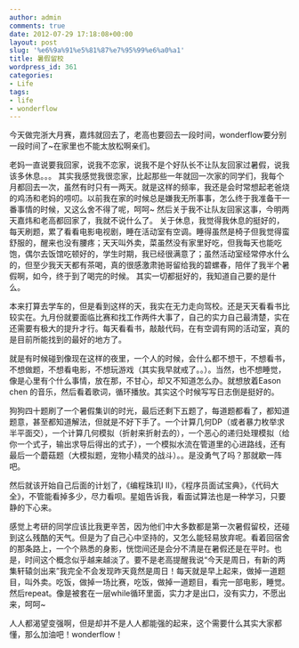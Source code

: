 ```yaml
---
author: admin
comments: true
date: 2012-07-29 17:18:08+00:00
layout: post
slug: '%e6%9a%91%e5%81%87%e7%95%99%e6%a0%a1'
title: 暑假留校
wordpress_id: 361
categories:
- Life
tags:
- life
- wonderflow
---
```


今天做完浙大月赛，嘉炜就回去了，老高也要回去一段时间，wonderflow要分别一段时间了~在家里也不能太放松啊亲们。

老妈一直说要我回家，说我不恋家，说我不是个好队长不让队友回家过暑假，说我该多休息。。。
其实我感觉我很恋家，比起那些一年就回一次家的同学们，我每个月都回去一次，虽然有时只有一两天。就是这样的频率，我还是会时常想起老爸烧的鸡汤和老妈的唠叨。以前我在家的时候总是嫌我无所事事，怎么终于我准备干一番事情的时候，又这么舍不得了呢，呵呵~
然后关于我不让队友回家这事，今明两天嘉炜和老高都回家了，我就不说什么了。
关于休息，我觉得我休息的挺好的，每天刷题，累了看看电影电视剧，睡在活动室有空调。睡得虽然是椅子但我觉得蛮舒服的，醒来也没有腰疼；天天叫外卖，菜虽然没有家里好吃，但我每天也能吃饱，偶尔去饭馆吃顿好的，学生时期，我已经很满意了；虽然活动室经常停水什么的，但至少我天天都有茶喝，真的很感激肃驰哥留给我的碧螺春，陪伴了我半个暑假啊，如今，终于到了喝完的时候。
其实一切都挺好的，我知道自己要的是什么。

本来打算去学车的，但是看到这样的天，我实在无力走向驾校。还是天天看看书比较实在。九月份就要面临比赛和找工作两件大事了，自己的实力自己最清楚，实在还需要有极大的提升才行。每天看看书，敲敲代码，在有空调有网的活动室，真的是目前所能找到的最好的地方了。
<!-- more -->

就是有时候碰到像现在这样的夜里，一个人的时候，会什么都不想干，不想看书，不想做题，不想看电影，不想玩游戏（其实我早就戒了。。）。当然，也不想睡觉，像是心里有个什么事情，放在那，不甘心，却又不知道怎么办。就想放着Eason chen 的音乐，然后看着歌词，循环播放。其实这个时候写写日志倒是挺好的。

狗狗四十题刷了一个暑假集训的时光，最后还剩下五题了，每道题都看了，都知道题意，甚至都知道解法，但就是不好下手了。一个计算几何DP（或者暴力枚举求半平面交），一个计算几何模拟（折射来折射去的），一个恶心的递归处理模拟（给你一个式子，输出求导后得出的式子），一个模拟水流在管道里的心进路线，还有最后一个蘑菇题（大模拟题，宠物小精灵的战斗）。。是没勇气了吗？那就歇一阵吧。

然后就该开始自己后面的计划了，《编程珠玑I II》，《程序员面试宝典》，《代码大全》，不管能看掉多少，尽力看呗。星姐告诉我，看面试算法也是一种学习，只要静的下心来。

感觉上考研的同学应该比我更辛苦，因为他们中大多数都是第一次暑假留校，还碰到这么残酷的天气。但是为了自己心中坚持的，又怎么能轻易放弃呢。看着回宿舍的那条路上，一个个熟悉的身影，恍惚间还是会分不清是在暑假还是在平时。也是，时间这个概念似乎越来越淡了。要不是老高提醒我说“今天是周日，有新的两集轩辕剑出来”我完全不会发现昨天竟然是周日！每天就是早上起来，做掉一道题目，叫外卖。吃饭，做掉一场比赛，吃饭，做掉一道题目，看完一部电影，睡觉。然后repeat。像是被套在一层while循环里面，实力才是出口，没有实力，不愿出来，呵呵~

人人都渴望变强啊，但是却并不是人人都能强的起来，这个需要什么其实大家都懂，那么加油吧！wonderflow！

